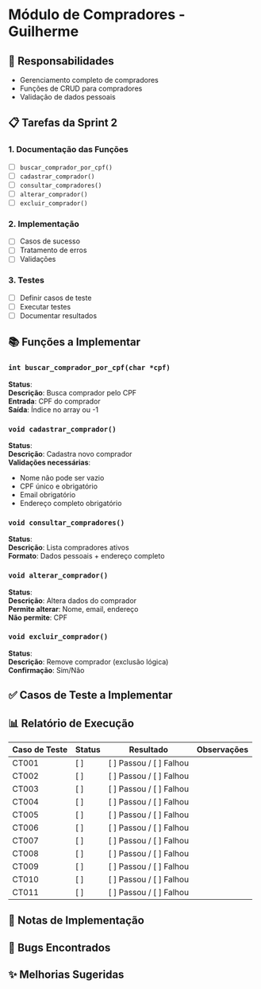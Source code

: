 # Módulo de Compradores - Guilherme

## 🎯 Responsabilidades
- Gerenciamento completo de compradores
- Funções de CRUD para compradores
- Validação de dados pessoais

## 📋 Tarefas da Sprint 2

### 1. Documentação das Funções
- [ ] `buscar_comprador_por_cpf()`
- [ ] `cadastrar_comprador()`
- [ ] `consultar_compradores()`
- [ ] `alterar_comprador()`
- [ ] `excluir_comprador()`

### 2. Implementação
- [ ] Casos de sucesso
- [ ] Tratamento de erros
- [ ] Validações

### 3. Testes
- [ ] Definir casos de teste
- [ ] Executar testes
- [ ] Documentar resultados

## 📚 Funções a Implementar

### `int buscar_comprador_por_cpf(char *cpf)`
**Status**:  
**Descrição**: Busca comprador pelo CPF  
**Entrada**: CPF do comprador  
**Saída**: Índice no array ou -1  

### `void cadastrar_comprador()`
**Status**:  
**Descrição**: Cadastra novo comprador  
**Validações necessárias**:
- Nome não pode ser vazio
- CPF único e obrigatório
- Email obrigatório
- Endereço completo obrigatório

### `void consultar_compradores()`
**Status**:   
**Descrição**: Lista compradores ativos  
**Formato**: Dados pessoais + endereço completo

### `void alterar_comprador()`
**Status**:   
**Descrição**: Altera dados do comprador  
**Permite alterar**: Nome, email, endereço  
**Não permite**: CPF

### `void excluir_comprador()`
**Status**:   
**Descrição**: Remove comprador (exclusão lógica)  
**Confirmação**: Sim/Não

## ✅ Casos de Teste a Implementar


## 📊 Relatório de Execução
<!-- A ser preenchido durante a execução dos testes -->

| Caso de Teste | Status | Resultado | Observações |
|---------------|--------|-----------|-------------|
| CT001 | [ ] | [ ] Passou / [ ] Falhou | |
| CT002 | [ ] | [ ] Passou / [ ] Falhou | |
| CT003 | [ ] | [ ] Passou / [ ] Falhou | |
| CT004 | [ ] | [ ] Passou / [ ] Falhou | |
| CT005 | [ ] | [ ] Passou / [ ] Falhou | |
| CT006 | [ ] | [ ] Passou / [ ] Falhou | |
| CT007 | [ ] | [ ] Passou / [ ] Falhou | |
| CT008 | [ ] | [ ] Passou / [ ] Falhou | |
| CT009 | [ ] | [ ] Passou / [ ] Falhou | |
| CT010 | [ ] | [ ] Passou / [ ] Falhou | |
| CT011 | [ ] | [ ] Passou / [ ] Falhou | |


## 📝 Notas de Implementação
<!-- Adicionar observações durante o desenvolvimento -->

## 🐛 Bugs Encontrados
<!-- Documentar problemas encontrados -->

## ✨ Melhorias Sugeridas
<!-- Sugestões para versões futuras -->

